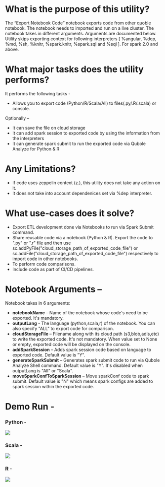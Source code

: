 
# What is the purpose of this utility?

The “Export Notebook Code” notebook exports code from other quoble notebook. The notebook needs to imported and run on a live cluster. The notebook takes in different arguments. Arguments are documented below.  Utility skips exporting context for following interpreters [ %angular, %dep, %md, %sh, %knitr, %spark.knitr, %spark.sql and %sql ]. For spark 2.0 and above.



# What major tasks does the utility performs?

It performs the following tasks -
* Allows you to export code (Python/R/Scala/All) to files(.py/.R/.scala) or console.

Optionally –
* It can save the file on cloud storage
* It can add spark session to exported code by using the information from the interpreters
* It can generate spark submit to run the exported code via Qubole Analyze for Python & R


# Any Limitations?

* If code uses zeppelin context (z.), this utility does not take any action on it.
* It does not take into account dependenices set via %dep interpreter.


# What use-cases does it solve?

* Export ETL development done via Notebooks to run via Spark Submit command.
* Share reusable code via a notebook (Python & R). Export the code to ".py" or ".r" file and then use sc.addPyFile("cloud_storage_path_of_exported_code_file") or sc.addFile("cloud_storage_path_of_exported_code_file") respectively to import code in other notebooks.
* To perform code comparisons.
* Include code as part of CI/CD pipelines.


# Notebook Arguments –

Notebook takes in 6 arguments:
* **notebookName** – Name of the notebook whose code's need to be exported. It's mandatory.
* **outputLang** - The language (python,scala,r) of the notebook.  You can also specify "ALL" to export code for comparison.
* **cloudStorageFile** – Filename along with its cloud path (s3,blob,adls,etc) to write the exported code. It's not mandatory. When value set to None or empty, exported code will be displayed on the console.
* **addSparkSession** – Adds spark session code based on language to exported code. Default value is "Y".
* **generateSparkSubmit** – Generates spark submit code to run via Qubole Analyze Shell command. Default value is "Y". It's disabled when outputLang is "All" or "Scala".
* **moveSparkConfToSparkSession** – Move sparkConf code to spark submit. Default value is "N" which means spark configs are added to spark session within the exported code.


# Demo Run -


### Python - 

![](PySparkExportCode.gif)



### Scala - 

![](ScalaExportCode.gif)



### R - 

![](RExportCode.gif)
